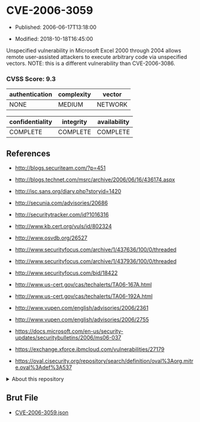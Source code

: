 # CVE-2006-3059

- Published: 2006-06-17T13:18:00

- Modified: 2018-10-18T16:45:00

Unspecified vulnerability in Microsoft Excel 2000 through 2004 allows remote user-assisted attackers to execute arbitrary code via unspecified vectors.  NOTE: this is a different vulnerability than CVE-2006-3086.

### CVSS Score: **9.3**

| authentication | complexity | vector |
| --- | --- | --- |
| NONE | MEDIUM | NETWORK |

| confidentiality | integrity | availability |
| --- | --- | --- |
| COMPLETE | COMPLETE | COMPLETE |

## References

* http://blogs.securiteam.com/?p=451

* http://blogs.technet.com/msrc/archive/2006/06/16/436174.aspx

* http://isc.sans.org/diary.php?storyid=1420

* http://secunia.com/advisories/20686

* http://securitytracker.com/id?1016316

* http://www.kb.cert.org/vuls/id/802324

* http://www.osvdb.org/26527

* http://www.securityfocus.com/archive/1/437636/100/0/threaded

* http://www.securityfocus.com/archive/1/437936/100/0/threaded

* http://www.securityfocus.com/bid/18422

* http://www.us-cert.gov/cas/techalerts/TA06-167A.html

* http://www.us-cert.gov/cas/techalerts/TA06-192A.html

* http://www.vupen.com/english/advisories/2006/2361

* http://www.vupen.com/english/advisories/2006/2755

* https://docs.microsoft.com/en-us/security-updates/securitybulletins/2006/ms06-037

* https://exchange.xforce.ibmcloud.com/vulnerabilities/27179

* https://oval.cisecurity.org/repository/search/definition/oval%3Aorg.mitre.oval%3Adef%3A537

<details>
<summary>About this repository</summary> 

  This repository is part of the project [Live Hack CVE](https://github.com/Live-Hack-CVE). Main website can be found [www.live-hack.org](https://www.live-hack.org) 
  
  Made by [Sn0wAlice](https://github.com/Sn0wAlice) for the people that care about security and need to have a feed of the latest CVEs. Hope you enjoy it, don't forget to star the repo and follow me on [Twitter](https://twitter.com/Sn0wAlice) and [Github](https://github.com/Sn0wAlice). And that is my [personnal website](https://www.alice-snow.me/)

  - [Home Page](https://github.com/Live-Hack-CVE)
  - [Framework](https://github.com/Live-Hack-CVE/cve-framework)
  - [CVE database](https://github.com/Live-Hack-CVE/full_database)
  - [Changelog](https://github.com/Live-Hack-CVE/Changelog)
</details>

## Brut File

* [CVE-2006-3059.json](https://raw.githubusercontent.com/Live-Hack-CVE/full_database/main/cves/2006/CVE-2006-3059.json)

